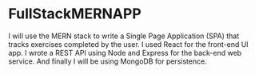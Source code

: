 # FullStackMERNAPP
I will use the MERN stack to write a Single Page Application (SPA) that tracks exercises completed by the user. I used React for the front-end UI app. I wrote a REST API using Node and Express for the back-end web service. And finally I will be using MongoDB for persistence.

